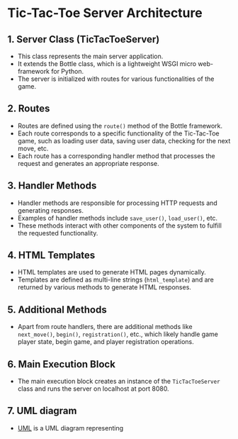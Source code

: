 # Tic-Tac-Toe Server Architecture

## 1. Server Class (TicTacToeServer)
- This class represents the main server application.
- It extends the Bottle class, which is a lightweight WSGI micro web-framework for Python.
- The server is initialized with routes for various functionalities of the game.

## 2. Routes
- Routes are defined using the `route()` method of the Bottle framework.
- Each route corresponds to a specific functionality of the Tic-Tac-Toe game, such as loading user data, saving user data, checking for the next move, etc.
- Each route has a corresponding handler method that processes the request and generates an appropriate response.

## 3. Handler Methods
- Handler methods are responsible for processing HTTP requests and generating responses.
- Examples of handler methods include `save_user()`, `load_user()`, etc.
- These methods interact with other components of the system to fulfill the requested functionality.

## 4. HTML Templates
- HTML templates are used to generate HTML pages dynamically.
- Templates are defined as multi-line strings (`html_template`) and are returned by various methods to generate HTML responses.

## 5. Additional Methods
- Apart from route handlers, there are additional methods like `next_move()`, `begin()`, `registration()`, etc., which likely handle game player state, begin game, and player registration operations.

## 6. Main Execution Block
- The main execution block creates an instance of the `TicTacToeServer` class and runs the server on localhost at port 8080.

## 7. UML diagram
- [UML](https://github.com/CS2005W24/term-project-teama/blob/ServerAPI_Final2/docs/arch_serverAPI_docs/serverAPI_UML.pdf) is a UML diagram representing

